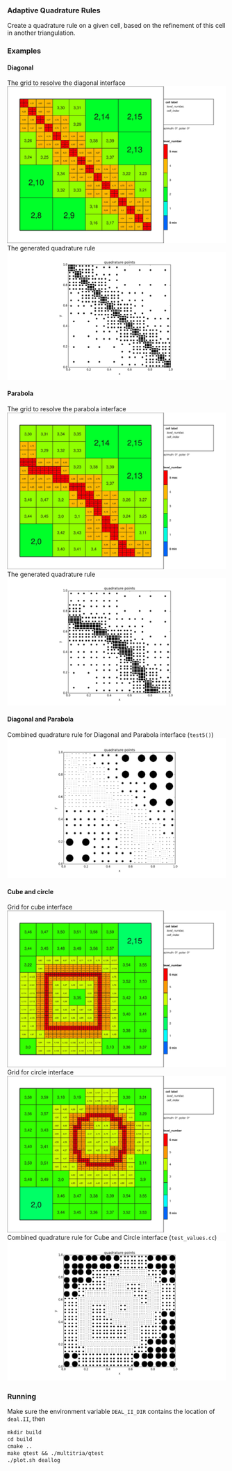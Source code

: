 ### Adaptive Quadrature Rules
Create a quadrature rule on a given cell, based on the refinement of this
cell in another triangulation.

### Examples
#### Diagonal
The grid to resolve the diagonal interface
![Diagonal grid](diagonal_grid.svg)
The generated quadrature rule
![Diagonal quadrature](diagonal_quadrature.png)

#### Parabola
The grid to resolve the parabola interface
![Parabola grid](parabola_grid.svg)
The generated quadrature rule
![Parabola quadrature](parabola_quadrature.png)

#### Diagonal and Parabola
Combined quadrature rule for Diagonal and Parabola interface (`test5()`)
![Diagonal and parabola quadrature](diagonal_and_parabola_quadrature.png)

#### Cube and circle
Grid for cube interface
![Cube grid](cube.svg)
Grid for circle interface
![Circle grid](circle.svg)
Combined quadrature rule for Cube and Circle interface (`test_values.cc`)
![Cube and Circle quadrature](cube_and_circle.png)

### Running
Make sure the environment variable `DEAL_II_DIR` contains the location of
`deal.II`, then

    mkdir build
    cd build
    cmake ..
    make qtest && ./multitria/qtest
    ./plot.sh deallog
